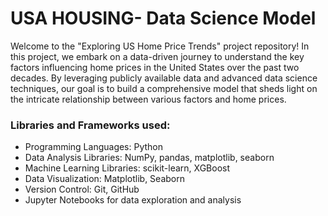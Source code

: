 # USA HOUSING- Data Science Model

Welcome to the "Exploring US Home Price Trends" project repository! In this project, we embark on a data-driven 
journey to understand the key factors influencing home prices in the United States over the past two decades.
By leveraging publicly available data and advanced data science techniques, our goal is to build a comprehensive
model that sheds light on the intricate relationship between various factors and home prices.

### Libraries and Frameworks used:

- Programming Languages: Python
- Data Analysis Libraries: NumPy, pandas, matplotlib, seaborn
- Machine Learning Libraries: scikit-learn, XGBoost
- Data Visualization: Matplotlib, Seaborn
- Version Control: Git, GitHub
- Jupyter Notebooks for data exploration and analysis


